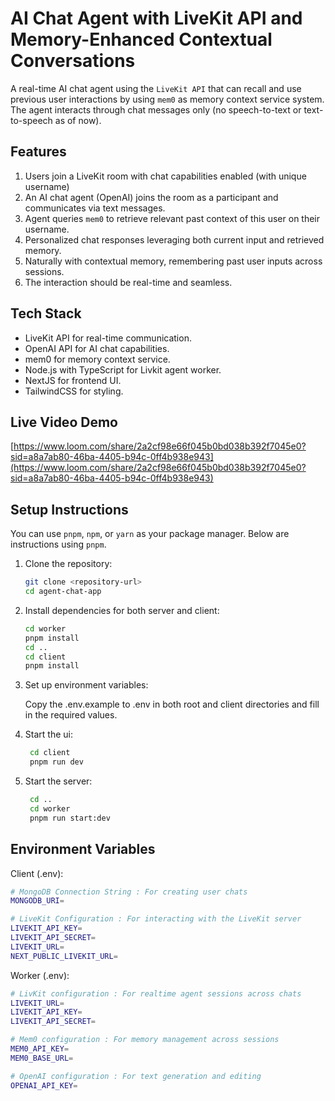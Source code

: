 # AI Chat Agent with LiveKit API and Memory-Enhanced Contextual Conversations

A real-time AI chat agent using the `LiveKit API` that can recall and use previous user interactions by using `mem0` as memory context service system. The agent interacts through chat messages only (no speech-to-text or text-to-speech as of now).

## Features

1. Users join a LiveKit room with chat capabilities enabled (with unique username)
2. An AI chat agent (OpenAI) joins the room as a participant and communicates via text messages.
3. Agent queries `mem0` to retrieve relevant past context of this user on their username.
4. Personalized chat responses leveraging both current input and retrieved memory.
5. Naturally with contextual memory, remembering past user inputs across sessions.
6. The interaction should be real-time and seamless.

## Tech Stack

- LiveKit API for real-time communication.
- OpenAI API for AI chat capabilities.
- mem0 for memory context service.
- Node.js with TypeScript for Livkit agent worker.
- NextJS for frontend UI.
- TailwindCSS for styling.

## Live Video Demo

[https://www.loom.com/share/2a2cf98e66f045b0bd038b392f7045e0?sid=a8a7ab80-46ba-4405-b94c-0ff4b938e943](https://www.loom.com/share/2a2cf98e66f045b0bd038b392f7045e0?sid=a8a7ab80-46ba-4405-b94c-0ff4b938e943)

## Setup Instructions

You can use `pnpm`, `npm`, or `yarn` as your package manager. Below are instructions using `pnpm`.

1. Clone the repository:

   ```bash
   git clone <repository-url>
   cd agent-chat-app
   ```

2. Install dependencies for both server and client:

   ```bash
   cd worker
   pnpm install
   cd ..
   cd client
   pnpm install
   ```

3. Set up environment variables:

   Copy the .env.example to .env in both root and client directories and fill in the required values.

4. Start the ui:

   ```bash
    cd client
    pnpm run dev
   ```

5. Start the server:
   ```bash
    cd ..
    cd worker
    pnpm run start:dev
   ```

## Environment Variables

Client (.env):

```bash
# MongoDB Connection String : For creating user chats
MONGODB_URI=

# LiveKit Configuration : For interacting with the LiveKit server
LIVEKIT_API_KEY=
LIVEKIT_API_SECRET=
LIVEKIT_URL=
NEXT_PUBLIC_LIVEKIT_URL=
```

Worker (.env):

```bash
# LivKit configuration : For realtime agent sessions across chats
LIVEKIT_URL=
LIVEKIT_API_KEY=
LIVEKIT_API_SECRET=

# Mem0 configuration : For memory management across sessions
MEM0_API_KEY=
MEM0_BASE_URL=

# OpenAI configuration : For text generation and editing
OPENAI_API_KEY=
```
